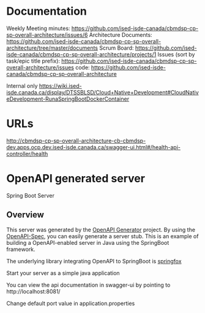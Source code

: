 # Documentation
Weekly Meeting minutes: https://github.com/ised-isde-canada/cbmdsp-cp-sp-overall-architecture/issues/6
Architecture Documents: https://github.com/ised-isde-canada/cbmdsp-cp-sp-overall-architecture/tree/master/documents
Scrum Board: https://github.com/ised-isde-canada/cbmdsp-cp-sp-overall-architecture/projects/1
Issues (sort by task/epic title prefix): https://github.com/ised-isde-canada/cbmdsp-cp-sp-overall-architecture/issues
code: https://github.com/ised-isde-canada/cbmdsp-cp-sp-overall-architecture


Internal only
https://wiki.ised-isde.canada.ca/display/DTSSBLSD/Cloud+Native+Development#CloudNativeDevelopment-RunaSpringBootDockerContainer

# URLs
http://cbmdsp-cp-sp-overall-architecture-cb-cbmdsp-dev.apps.ocp.dev.ised-isde.canada.ca/swagger-ui.html#/health-api-controller/health

# OpenAPI generated server

Spring Boot Server 


## Overview  
This server was generated by the [OpenAPI Generator](https://openapi-generator.tech) project.
By using the [OpenAPI-Spec](https://openapis.org), you can easily generate a server stub.
This is an example of building a OpenAPI-enabled server in Java using the SpringBoot framework.

The underlying library integrating OpenAPI to SpringBoot is [springfox](https://github.com/springfox/springfox)

Start your server as a simple java application

You can view the api documentation in swagger-ui by pointing to  
http://localhost:8081/

Change default port value in application.properties
